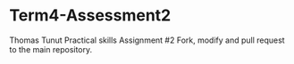 # Term4-Assessment2
Thomas Tunut
Practical skills Assignment #2
Fork, modify and pull request to the main repository. 
